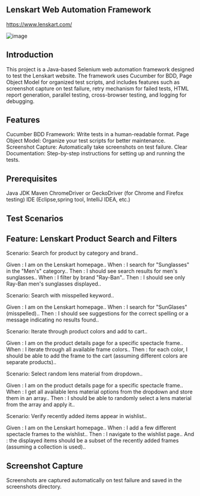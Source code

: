 ## Lenskart Web Automation Framework 
https://www.lenskart.com/

![image](https://github.com/user-attachments/assets/5dc69443-8ee9-4b74-ad9c-ad3b5b9d2c08)



## Introduction

This project is a Java-based Selenium web automation framework designed to test the Lenskart website. The framework uses Cucumber for BDD, Page Object Model for organized test scripts, and includes features such as screenshot capture on test failure, retry mechanism for failed tests, HTML report generation, parallel testing, cross-browser testing, and logging for debugging.

## Features

Cucumber BDD Framework: Write tests in a human-readable format.
Page Object Model: Organize your test scripts for better maintenance.
Screenshot Capture: Automatically take screenshots on test failure.
Clear Documentation: Step-by-step instructions for setting up and running the tests.

## Prerequisites

Java JDK 
Maven
ChromeDriver or GeckoDriver (for Chrome and Firefox testing)
IDE (Eclipse,spring tool, IntelliJ IDEA, etc.)

## Test Scenarios

## Feature: Lenskart Product Search and Filters

Scenario: Search for product by category and brand..

Given : I am on the Lenskart homepage..
When : I search for "Sunglasses" in the "Men's" category..
Then : I should see search results for men's sunglasses..
When : I filter by brand "Ray-Ban"..
Then : I should see only Ray-Ban men's sunglasses displayed..

Scenario: Search with misspelled keyword..

Given : I am on the Lenskart homepage..
When : I search for "SunGlases" (misspelled)..
Then : I should see suggestions for the correct spelling or a message indicating no results found..

Scenario: Iterate through product colors and add to cart..

Given : I am on the product details page for a specific spectacle frame..
When : I iterate through all available frame colors..
Then : for each color, I should be able to add the frame to the cart (assuming different colors are separate products)..

Scenario: Select random lens material from dropdown..

Given : I am on the product details page for a specific spectacle frame..
When : I get all available lens material options from the dropdown and store them in an array..
Then : I should be able to randomly select a lens material from the array and apply it..

Scenario: Verify recently added items appear in wishlist..

Given : I am on the Lenskart homepage..
When : I add a few different spectacle frames to the wishlist..
Then : I navigate to the wishlist page..
And : the displayed items should be a subset of the recently added frames (assuming a collection is used)..

## Screenshot Capture

Screenshots are captured automatically on test failure and saved in the screenshots directory.
